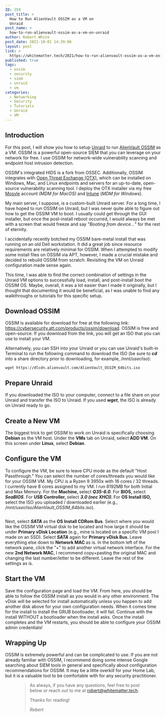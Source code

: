 ```yaml
---
ID: 259
post_title: >
  How to Run AlienVault OSSIM as a VM on
  Unraid
post_name: >
  how-to-run-alienvault-ossim-as-a-vm-on-unraid
author: Robert White
post_date: 2021-10-01 14:39:06
layout: post
link: >
  https://whitematter.tech/2021/how-to-run-alienvault-ossim-as-a-vm-on-unraid/
published: true
tags:
  - ossim
  - security
  - siem
  - unraid
  - vm
categories:
  - Networking
  - Security
  - Tutorials
  - Unraid
  - VM
---
```

<!-- wp:heading -->
<h2>Introduction</h2>
<!-- /wp:heading -->

<!-- wp:paragraph {"dropCap":true} -->
<p class="has-drop-cap">For this post, I will show you how to setup <a href="https://www.unraid.net/" target="_blank" rel="noreferrer noopener">Unraid</a> to run <a href="https://cybersecurity.att.com/products/ossim" target="_blank" rel="noreferrer noopener">AlienVault OSSIM</a> as a VM. OSSIM is a powerful open-source SIEM that you can leverage on your network for free. I use OSSIM for network-wide vulnerability scanning and endpoint host intrusion detection. </p>
<!-- /wp:paragraph -->

<!-- wp:paragraph -->
<p>OSSIM's integrated HIDS is a fork from OSSEC. Additionally, OSSIM integrates with <a href="https://otx.alienvault.com/" target="_blank" rel="noreferrer noopener">Open Threat Exchange (OTX)</a>, which can be installed on Windows, Mac, and Linux endpoints and servers for an up-to-date, open-source vulnerability scanning tool. I deploy the OTX installer via my free <a href="https://mybusiness.mosyle.com/" target="_blank" rel="noreferrer noopener">Mosyle</a> account <em>(MDM for MacOS)</em> and <a href="https://endpoint.microsoft.com/">Intune</a> (<em>MDM for Windows</em>). </p>
<!-- /wp:paragraph -->

<!-- wp:paragraph -->
<p>My main server, I suppose, is a custom-built Unraid server. For a long time, I have hoped to run OSSIM on Unraid, but I was never quite able to figure out how to get the OSSIM VM to boot. I usually could get through the GUI installer, but once the post-install reboot occurred, I would always be met with a screen that would freeze and say  "<em>Booting from device...</em>" for the rest of eternity. </p>
<!-- /wp:paragraph -->

<!-- wp:paragraph -->
<p>I accidentally recently botched my OSSIM bare-metal install that was running on an old Dell workstation. It did a great job since resource requirements are relatively minimal for OSSIM. When I attempted to modify some install files on OSSIM via APT, however, I made a crucial mistake and decided to rebuild OSSIM from scratch. Revisiting the VM on Unraid configuration made sense again.</p>
<!-- /wp:paragraph -->

<!-- wp:paragraph -->
<p>This time, I was able to find the correct combination of settings in the Unraid VM options to successfully load, install, and post-install boot the OSSIM OS. Maybe, overall, it was a lot easier than I made it originally, but I thought that documenting it would be beneficial, as I was unable to find any walkthroughs or tutorials for this specific setup. </p>
<!-- /wp:paragraph -->

<!-- wp:heading -->
<h2><strong>Download OSSIM</strong></h2>
<!-- /wp:heading -->

<!-- wp:paragraph -->
<p>OSSIM is available for download for free at the following link: <a href="https://cybersecurity.att.com/products/ossim/download" target="_blank" rel="noreferrer noopener">https://cybersecurity.att.com/products/ossim/download</a>. OSSIM is free and open-source. If you download from the link, you will get an ISO that you can use to install your VM.</p>
<!-- /wp:paragraph -->

<!-- wp:paragraph -->
<p>Alternatively, you can SSH into your Unraid or you can use Unraid's built-in Terminal to run the following command to download the ISO (be sure to <strong><em>cd</em></strong> into a share directory prior to downloading, for example, <em>/mnt/user/iso</em>): </p>
<!-- /wp:paragraph -->

<!-- wp:paragraph {"align":"center"} -->
<p class="has-text-align-center"><code>wget https://dlcdn.alienvault.com/AlienVault_OSSIM_64bits.iso</code></p>
<!-- /wp:paragraph -->

<!-- wp:heading -->
<h2>Prepare Unraid</h2>
<!-- /wp:heading -->

<!-- wp:paragraph -->
<p>If you downloaded the ISO to your computer, connect to a file share on your Unraid and transfer the ISO to Unraid. If you used <strong><em>wget</em></strong>, the ISO is already on Unraid ready to go.</p>
<!-- /wp:paragraph -->

<!-- wp:heading -->
<h2><strong>Create a New VM</strong></h2>
<!-- /wp:heading -->

<!-- wp:paragraph -->
<p>The biggest trick to get OSSIM to work on Unraid is specifically choosing <strong>Debian</strong> as the VM host. Under the <strong>VMs</strong> tab on Unraid, select<strong> ADD VM</strong>.  On this screen under <strong>Linux</strong>, select <strong>Debian</strong>.</p>
<!-- /wp:paragraph -->

<!-- wp:heading -->
<h2>Configure the VM</h2>
<!-- /wp:heading -->

<!-- wp:paragraph -->
<p>To configure the VM, be sure to leave CPU mode as the default "Host Passthrough." You can select the number of cores/threads you would like for your OSSIM VM. My CPU is a Ryzen 9 3950x with 16 cores / 32 threads. I currently have 8 cores assigned to my VM. I run 8192MB for both Initial and Max Memory. For the <strong>Machine, </strong>select <strong><em>Q35-6.0</em></strong>. For <strong>BIOS, </strong>select <strong><em>SeaBIOS</em></strong>. For <strong>USB Controller, </strong>select <strong><em>3.0 (nec XHCI). </em></strong>For <strong>OS Install ISO, </strong>select the ISO you uploaded / downloaded earlier (e.g., <em>/mnt/user/iso/AlienVault_OSSIM_64bits.iso</em>). </p>
<!-- /wp:paragraph -->

<!-- wp:image {"id":263,"sizeSlug":"large","linkDestination":"none"} -->
<figure class="wp-block-image size-large"><img src="https://whitematter.tech/wp-content/uploads/2021/10/Screen-Shot-2021-10-01-at-1.50.01-PM-1024x857.png" alt="" class="wp-image-263"/></figure>
<!-- /wp:image -->

<!-- wp:paragraph -->
<p><meta charset="utf-8">Next, select <strong><em>SATA</em></strong> as the <strong>OS Install CDRom Bus</strong>. Select where you would like the OSSIM VM virtual disk to be located and how large it should be under <strong>Primary vDisk Location</strong> (e.g., mine is located on a specific VM pool I made on an SSD). Select <strong><em>SATA</em></strong> again for <strong>Primary vDisk Bus. </strong>Leave everything else down to <strong>Network MAC </strong>as is. In the bottom left of the network pane, click the "+" to add another virtual network interface. For the new <strong>2nd Network MAC</strong>, I recommend copy+pasting the original MAC and changing the last number/letter to be different. Leave the rest of the settings as is.</p>
<!-- /wp:paragraph -->

<!-- wp:heading -->
<h2>Start the VM</h2>
<!-- /wp:heading -->

<!-- wp:paragraph -->
<p>Save the configuration page and load the VM. From here, you should be able to follow the OSSIM install as you would in any other environment. The vDisk will be selected for install automatically unless you happen to add another disk above for your own configuration needs. When it comes time for the install to install the GRUB bootloader, it will fail. Continue with the install WITHOUT a bootloader when the install asks. Once the install completes and the VM restarts, you should be able to configure your OSSIM admin credentials!</p>
<!-- /wp:paragraph -->

<!-- wp:heading -->
<h2>Wrapping Up</h2>
<!-- /wp:heading -->

<!-- wp:paragraph -->
<p>OSSIM is extremely powerful and can be complicated to use. If you are not already familiar with OSSIM, I recommend doing some intense Google searching about SIEM tools in general and specifically about configuration recommendations for OSSIM. It may be a little overkill for your Home Lab, but it is a valuable tool to be comfortable with for any security practitioner.</p>
<!-- /wp:paragraph -->

<!-- wp:pullquote -->
<figure class="wp-block-pullquote"><blockquote><p>As always, if you have any questions, feel free to post below or reach out to me at&nbsp;<a href="mailto:robert@whitematter.tech" target="_blank" rel="noreferrer noopener">robert@whitematter.tech</a>.</p><p>Thanks for reading!</p><cite>Robert</cite></blockquote></figure>
<!-- /wp:pullquote -->

<!-- wp:paragraph -->
<p></p>
<!-- /wp:paragraph -->